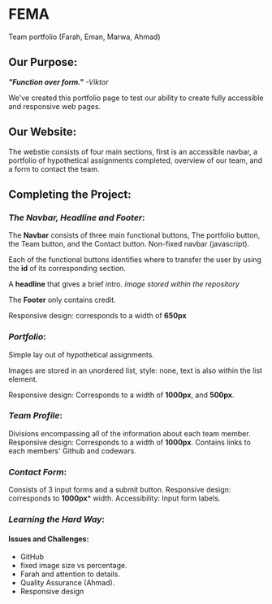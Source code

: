 # FEMA
Team portfolio (Farah, Eman, Marwa, Ahmad)

## Our Purpose:
**_"Function over form."_** _-Viktor_

We've created this portfolio page to test our ability to create fully accessible and responsive web pages.

## Our Website:
The webstie consists of four main sections, first is an accessible navbar, a portfolio of hypothetical assignments completed, overview of our team, and a form to contact the team.

## Completing the Project:
### _The Navbar, Headline and Footer_:
The **Navbar** consists of three main functional buttons, The portfolio button, the Team button, and the Contact button. Non-fixed navbar (javascript).

Each of the functional buttons identifies where to transfer the user by using the **id** of its corresponding section.

A **headline** that gives a brief intro. _image stored within the repository_

The **Footer** only contains credit.

Responsive design: corresponds to a width of **650px**


### _Portfolio_:

Simple lay out of hypothetical assignments.

Images are stored in an unordered list, style: none, text is also within the list element.

Responsive design: Corresponds to a width of **1000px**, and **500px**.

### _Team Profile_:

Divisions encompassing all of the information about each team member.
Responsive design: Corresponds to a width of **1000px**.
Contains links to each members' Github and codewars.

### _Contact Form_:
Consists of 3 input forms and a submit button.
Responsive design: corresponds to **1000px*** width.
Accessibility: Input form labels.

### _Learning the Hard Way_:

#### Issues and Challenges:

* GitHub
* fixed image size vs percentage.
* Farah and attention to details.
* Quality Assurance (Ahmad).
* Responsive design
